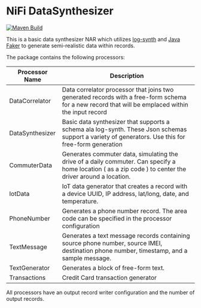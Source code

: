 <!--
  Licensed to the Apache Software Foundation (ASF) under one or more
  contributor license agreements.  See the NOTICE file distributed with
  this work for additional information regarding copyright ownership.
  The ASF licenses this file to You under the Apache License, Version 2.0
  (the "License"); you may not use this file except in compliance with
  the License.  You may obtain a copy of the License at
      http://www.apache.org/licenses/LICENSE-2.0
  Unless required by applicable law or agreed to in writing, software
  distributed under the License is distributed on an "AS IS" BASIS,
  WITHOUT WARRANTIES OR CONDITIONS OF ANY KIND, either express or implied.
  See the License for the specific language governing permissions and
  limitations under the License.
-->
# NiFi DataSynthesizer

[![Maven Build](https://github.com/phrocker/nifi-datasynthesizer/actions/workflows/maven.yml/badge.svg)](https://github.com/phrocker/nifi-datasynthesizer/actions/workflows/maven.yml)

This is a basic data synthesizer NAR which utilizes [log-synth](https://github.com/tdunning/log-synth) and [Java Faker](https://github.com/DiUS/java-faker) to generate semi-realistic data within records.

The package contains the following processors:

Processor Name | Description
------------ | -------------
DataCorrelator | Data correlator processor that joins two generated records with a free-form schema for a new record that will be emplaced within the input record
DataSynthesizer | Basic data synthesizer that supports a schema ala log-synth. These Json schemas support a variety of generators. Use this for free-form generation
CommuterData | Generates commuter data, simulating the drive of a daily commuter. Can specify a home location ( as a zip code ) to center the driver around a location. 
IotData | IoT data generator that creates a record with a device UUID, IP address, lat/long, date, and temperature.
PhoneNumber | Generates a phone number record. The area code can be specified in the processor configuration
TextMessage | Generates a text message records containing source phone number, source IMEI, destination phone number, timestamp, and a sample message.
TextGenerator | Generates a block of free-form text. 
Transactions | Credit Card transaction generator

All processors have an output record writer configuration and the number of output records.
